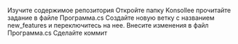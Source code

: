 Изучите содержимое репозитория
Откройте папку Konsollee прочитайте задание в файле Программа.cs
Создайте новую ветку с названием new_features и переключитесь на нее.
Внесите изменения в файл Программа.cs Сделайте коммит



